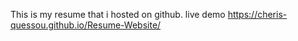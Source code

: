 This is my resume that i hosted on github.
 live demo https://cheris-quessou.github.io/Resume-Website/
